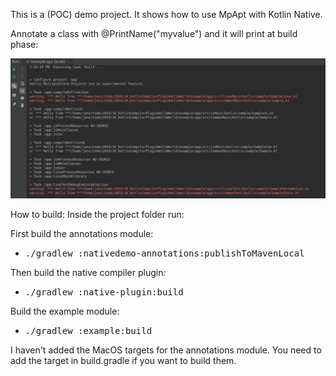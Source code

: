 This is a (POC) demo project.
It shows how to use MpApt with Kotlin Native.

Annotate a class with @PrintName("myvalue") and it will print at build phase: 

<p>
    <img src ="https://raw.githubusercontent.com/Foso/JK_KotlinCompilerPluginHelloWorld/master/docs/screenshot.png" />
</p>

How to build:
Inside the project folder run:

First build the annotations module: 
* <kbd> ./gradlew :nativedemo-annotations:publishToMavenLocal</kbd>

Then build the native compiler plugin:
* <kbd>./gradlew :native-plugin:build</kbd>

Build the example module:
* <kbd>./gradlew :example:build</kbd>

I haven't added the MacOS targets for the annotations module. You need to add the target in build.gradle if you want to build them.
